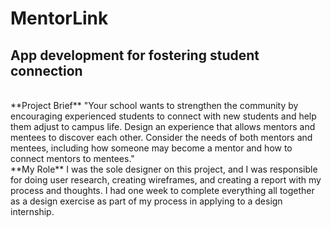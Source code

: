 <h1>MentorLink</h1>
<h2>App development for fostering student connection</h2>

<br>
**Project Brief**
<body>"Your school wants to strengthen the community by encouraging experienced students to connect with new students and help them adjust to campus life. Design an experience that allows mentors and mentees to discover each other. Consider the needs of both mentors and mentees, including how someone may become a mentor and how to connect mentors to mentees."</body>
<br>
**My Role**
<body>I was the sole designer on this project, and I was responsible for doing user research, creating wireframes, and creating a report with my process and thoughts. I had one week to complete everything all together as a design exercise as part of my process in applying to a design internship. </body>

